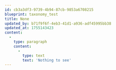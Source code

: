 ```yaml
---
id: cb3a3df3-9739-4b94-87cb-9853a6708215
blueprint: taxonomy_test
title: None
updated_by: b71f9f6f-4eb3-41d1-a936-adf45995bb38
updated_at: 1755143423
content:
  -
    type: paragraph
    content:
      -
        type: text
        text: 'Nothing to see'
---
```

